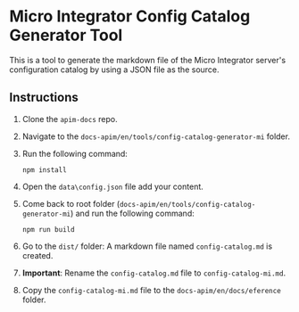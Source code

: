 # Micro Integrator Config Catalog Generator Tool

This is a tool to generate the markdown file of the Micro Integrator server's configuration catalog by using a JSON file as the source.

## Instructions

1. Clone the `apim-docs` repo.
2. Navigate to the `docs-apim/en/tools/config-catalog-generator-mi` folder.
3. Run the following command:

    ```
    npm install
    ```

4. Open the `data\config.json` file add your content.
5. Come back to root folder (`docs-apim/en/tools/config-catalog-generator-mi`) and run the following command:

    ```
    npm run build
    ```
    
6. Go to the `dist/` folder: A markdown file named `config-catalog.md` is created.
7. **Important**: Rename the `config-catalog.md` file to `config-catalog-mi.md`.
8. Copy the `config-catalog-mi.md` file to the `docs-apim/en/docs/eference` folder.

